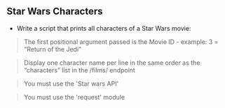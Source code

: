 ## Star Wars Characters

- Write a script that prints all characters of a Star Wars movie:

> The first positional argument passed is the Movie ID - example: 3 = “Return of the Jedi”  

> Display one character name per line in the same order as the “characters” list in the /films/ endpoint  

> You must use the 'Star wars API'  

> You must use the 'request' module  

